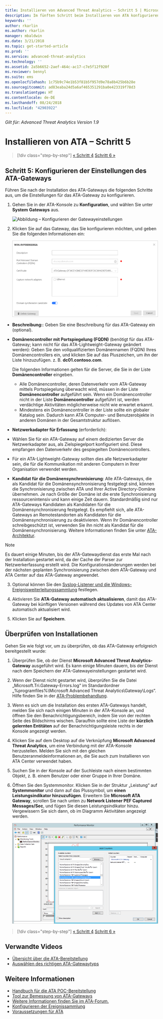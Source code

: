 ```yaml
---
title: Installieren von Advanced Threat Analytics – Schritt 5 | Microsoft-Dokumentation
description: Im fünften Schritt beim Installieren von ATA konfigurieren Sie die Einstellungen für das ATA-Gateway.
keywords: ''
author: rkarlin
ms.author: rkarlin
manager: mbaldwin
ms.date: 3/21/2018
ms.topic: get-started-article
ms.prod: ''
ms.service: advanced-threat-analytics
ms.technology: ''
ms.assetid: 2a5b6652-2aef-464c-ac17-c7e5f12f920f
ms.reviewer: bennyl
ms.suite: ems
ms.openlocfilehash: 1c75b9c74e1b53f81b5f957d9e78a8b425b6b28e
ms.sourcegitcommit: ad83eaba24d5a6af465351291ba0e423319f78d3
ms.translationtype: HT
ms.contentlocale: de-DE
ms.lasthandoff: 08/24/2018
ms.locfileid: "42903922"
---
```

*Gilt für: Advanced Threat Analytics Version 1.9*



# <a name="install-ata---step-5"></a>Installieren von ATA – Schritt 5

>[!div class="step-by-step"]
[« Schritt 4](install-ata-step4.md)
[Schritt 6 »](install-ata-step6.md)


## <a name="step-5-configure-the-ata-gateway-settings"></a>Schritt 5: Konfigurieren der Einstellungen des ATA-Gateways
Führen Sie nach der Installation des ATA-Gateways die folgenden Schritte aus, um die Einstellungen für das ATA-Gateway zu konfigurieren.

1.  Gehen Sie in der ATA-Konsole zu **Konfiguration**, und wählen Sie unter **System** **Gateways** aus.
   
     ![Abbildung – Konfigurieren der Gatewayeinstellungen](media/ata-gw-config-1.png)


2.  Klicken Sie auf das Gateway, das Sie konfigurieren möchten, und geben Sie die folgenden Informationen ein:

    ![Abbildung – Konfigurieren der Gatewayeinstellungen](media/ATA-Gateways-config-2.png)

  - **Beschreibung:**: Geben Sie eine Beschreibung für das ATA-Gateway ein (optional).
  - **Domänencontroller mit Portspiegelung (FQDN)** (benötigt für das ATA-Gateway; kann nicht für das ATA-Lightweight-Gateway geändert werden): Geben Sie den vollqualifizierten Domänennamen (FQDN) Ihres Domänencontrollers ein, und klicken Sie auf das Pluszeichen, um ihn der Liste hinzuzufügen. z. B. **dc01.contoso.com**.

    Die folgenden Informationen gelten für die Server, die Sie in der Liste **Domänencontroller** eingeben.
    - Alle Domänencontroller, deren Datenverkehr vom ATA-Gateway mittels Portspiegelung überwacht wird, müssen in der Liste **Domänencontroller** aufgeführt sein. Wenn ein Domänencontroller nicht in der Liste **Domänencontroller** aufgeführt ist, werden verdächtige Aktivitäten möglicherweise nicht wie erwartet erkannt.
    - Mindestens ein Domänencontroller in der Liste sollte ein globaler Katalog sein. Dadurch kann ATA Computer- und Benutzerobjekte in anderen Domänen in der Gesamtstruktur auflösen.

  - **Netzwerkadapter für Erfassung** (erforderlich):
  - Wählen Sie für ein ATA-Gateway auf einem dedizierten Server die Netzwerkadapter aus, als Zielspiegelport konfiguriert sind. Diese empfangen den Datenverkehr des gespiegelten Domänencontrollers.
  - Für ein ATA-Lightweight-Gateway sollten dies alle Netzwerkadapter sein, die für die Kommunikation mit anderen Computern in Ihrer Organisation verwendet werden.


  - **Kandidat für die Domänensynchronisierung**: Alle ATA-Gateways, die als Kandidat für die Domänensynchronisierung festgelegt sind, können die Synchronisierung zwischen ATA und Ihrer Active Directory-Domäne übernehmen. Je nach Größe der Domäne ist die erste Synchronisierung ressourcenintensiv und kann einige Zeit dauern. Standardmäßig sind nur ATA-Gateways Kandidaten als Kandidaten für die Domänensynchronisierung festgelegt.
   Es empfiehlt sich, alle ATA-Gateways an Remotestandorten als Kandidaten für die Domänensynchronisierung zu deaktivieren.
   Wenn Ihr Domänencontroller schreibgeschützt ist, verwenden Sie ihn nicht als Kandidat für die Domänensynchronisierung. Weitere Informationen finden Sie unter [ATA-Architektur](ata-architecture.md#ata-lightweight-gateway-features).

  > [!NOTE] 
  > Es dauert einige Minuten, bis der ATA-Gatewaydienst das erste Mal nach der Installation gestartet wird, da der Cache der Parser zur Netzwerkerfassung erstellt wird.
  > Die Konfigurationsänderungen werden bei der nächsten geplanten Synchronisierung zwischen dem ATA-Gateway und ATA Center auf das ATA-Gateway angewendet.

3. Optional können Sie den [Syslog-Listener und die Windows-Ereignisweiterleitungssammlung](configure-event-collection.md) festlegen. 
4. Aktivieren Sie **ATA-Gateway automatisch aktualisieren**, damit das ATA-Gateway bei künftigen Versionen während des Updates von ATA Center automatisch aktualisiert wird.

5. Klicken Sie auf **Speichern**.


## <a name="validate-installations"></a>Überprüfen von Installationen
Gehen Sie wie folgt vor, um zu überprüfen, ob das ATA-Gateway erfolgreich bereitgestellt wurde:

1.  Überprüfen Sie, ob der Dienst **Microsoft Advanced Threat Analytics-Gateway** ausgeführt wird. Es kann einige Minuten dauern, bis der Dienst nach dem Speichern der ATA-Gatewayeinstellungen gestartet wird.

2.  Wenn der Dienst nicht gestartet wird, überprüfen Sie die Datei „Microsoft.Tri.Gateway-Errors.log“ im Standardordner „%programfiles%\Microsoft Advanced Threat Analytics\Gateway\Logs“. Hilfe finden Sie in der [ATA-Problembehandlung](troubleshooting-ata-known-errors.md).

3.  Wenn es sich um die Installation des ersten ATA-Gateways handelt, melden Sie sich nach einigen Minuten in der ATA-Konsole an, und öffnen Sie den Benachrichtigungsbereich, indem Sie von der rechten Seite des Bildschirms wischen. Daraufhin sollte eine Liste der **kürzlich gelernten Entitäten** auf der Benachrichtigungsleiste rechts in der Konsole angezeigt werden.

4.  Klicken Sie auf dem Desktop auf die Verknüpfung **Microsoft Advanced Threat Analytics**, um eine Verbindung mit der ATA-Konsole herzustellen. Melden Sie sich mit den gleichen Benutzeranmeldeinformationen an, die Sie auch zum Installieren von ATA Center verwendet haben.
5.  Suchen Sie in der Konsole auf der Suchleiste nach einem bestimmten Objekt, z. B. einem Benutzer oder einer Gruppe in Ihrer Domäne.
6.  Öffnen Sie den Systemmonitor. Klicken Sie in der Struktur „Leistung“ auf **Systemmonitor** und dann auf das Plussymbol, um **einen Leistungsindikator hinzuzufügen**. Erweitern Sie **Microsoft ATA Gateway**, scrollen Sie nach unten zu **Network Listener PEF Captured Messages/Sec**, und fügen Sie diesen Leistungsindikator hinzu. Vergewissern Sie sich dann, ob im Diagramm Aktivitäten angezeigt werden.

    ![Abbildung – Hinzufügen von Leistungsindikatoren](media/ATA-performance-monitoring-add-counters.png)


>[!div class="step-by-step"]
[« Schritt 4](install-ata-step4.md)
[Schritt 6 »](install-ata-step6.md)



## <a name="related-videos"></a>Verwandte Videos
- [Übersicht über die ATA-Bereitstellung](https://channel9.msdn.com/Shows/Microsoft-Security/Overview-of-ATA-Deployment-in-10-Minutes)
- [Auswählen des richtigen ATA-Gatewaytyps](https://channel9.msdn.com/Shows/Microsoft-Security/ATA-Deployment-Choose-the-Right-Gateway-Type)


## <a name="see-also"></a>Weitere Informationen
- [Handbuch für die ATA POC-Bereitstellung](http://aka.ms/atapoc)
- [Tool zur Bemessung von ATA-Gateways](http://aka.ms/atasizingtool)
- [Weitere Informationen finden Sie im ATA-Forum.](https://social.technet.microsoft.com/Forums/security/home?forum=mata)
- [Konfigurieren der Ereignissammlung](configure-event-collection.md)
- [Voraussetzungen für ATA](ata-prerequisites.md)

